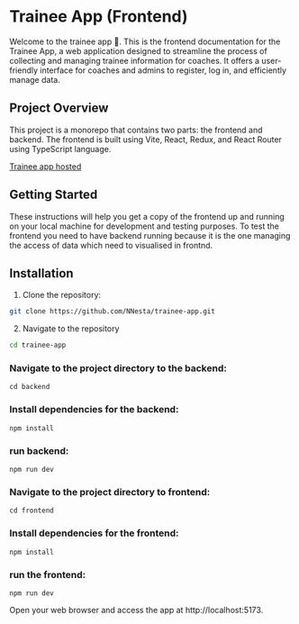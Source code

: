 # Trainee App (Frontend)

Welcome to the trainee app 🤗. This is the frontend documentation for the Trainee App, a web application designed to streamline the process of collecting and managing trainee information for coaches. It offers a user-friendly interface for coaches and admins to register, log in, and efficiently manage data.

## Project Overview

This project is a monorepo that contains two parts: the frontend and backend. The frontend is built using Vite, React, Redux, and React Router using TypeScript language.

[Trainee app hosted](https://trainee-app.vercel.app/)

## Getting Started

These instructions will help you get a copy of the frontend up and running on your local machine for development and testing purposes. To test the frontend you need to have backend running because it is the one managing the access of data which need to visualised in frontnd.

## Installation

1. Clone the repository:

```bash
git clone https://github.com/NNesta/trainee-app.git
```

2. Navigate to the repository

```bash
cd trainee-app
```

### Navigate to the project directory to the backend:

```shell
cd backend
```

### Install dependencies for the backend:

```shell
npm install
```

### run backend:

```shell
npm run dev
```

### Navigate to the project directory to frontend:

```shell
cd frontend
```

### Install dependencies for the frontend:

```shell
npm install
```

### run the frontend:

```shell
npm run dev
```

Open your web browser and access the app at http://localhost:5173.

